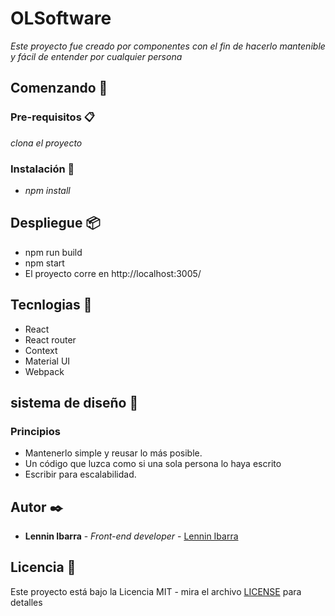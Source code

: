 # OLSoftware

_Este proyecto fue creado por componentes con el fin de hacerlo mantenible y fácil de entender por cualquier persona_

## Comenzando 🚀

### Pre-requisitos 📋
_clona el proyecto_

### Instalación 🔧
- _npm install_

## Despliegue 📦
- npm run build
- npm start 
- El proyecto corre en http://localhost:3005/

## Tecnlogias 🔧
- React
- React router
- Context
- Material UI
- Webpack

## sistema de diseño 🚀

### Principios
- Mantenerlo simple y reusar lo más posible.
- Un código que luzca como si una sola persona lo haya escrito
- Escribir para escalabilidad.

## Autor ✒️

- **Lennin Ibarra** - _Front-end developer_ - [Lennin Ibarra](https://github.com/lenninIbarrraGonzalez)

## Licencia 📄
Este proyecto está bajo la Licencia MIT - mira el archivo [LICENSE](https://wikis.fdi.ucm.es/ELP/Licencia_MIT) para detalles


